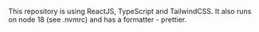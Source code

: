 This repository is using ReactJS, TypeScript and TailwindCSS. It also runs on node 18 (see .nvmrc) and has a formatter - prettier.
